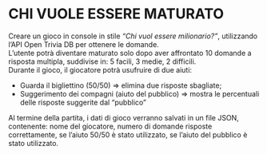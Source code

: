 # CHI VUOLE ESSERE MATURATO
Creare un gioco in console in stile *“Chi vuol essere milionario?”*, utilizzando l’API Open Trivia DB per ottenere le domande. <br>
L’utente potrà diventare maturato solo dopo aver affrontato 10 domande a risposta multipla, suddivise in: 5 facili, 3 medie, 2 difficili. <br>
Durante il gioco, il giocatore potrà usufruire di due aiuti: <br>
- Guarda il bigliettino (50/50) => elimina due risposte sbagliate; 
- Suggerimento dei compagni (aiuto del pubblico) => mostra le percentuali delle risposte suggerite dal “pubblico”

Al termine della partita, i dati di gioco verranno salvati in un file JSON, contenente: nome del giocatore, numero di domande risposte correttamente, se l’aiuto 50/50 è stato utilizzato, se l’aiuto del pubblico è stato utilizzato.
